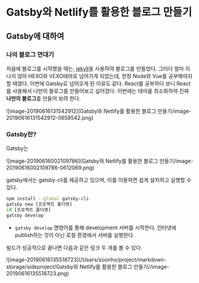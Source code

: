 # Gatsby와 Netlify를 활용한 블로그 만들기

## Gatsby에 대하여

### 나의 블로그 연대기

처음에 블로그를 시작했을 때는, [jekyll](https://jekyllrb-ko.github.io/)을 사용하여 블로그를 만들었다. 그러다 얼마 지나지 않아 HEXO와 VEXO테마로 넘어가게 되었는데, 한창 Node와 Vue를 공부해야지 할 때였다. 
이번에 Gatsby로 넘어오게 된 이유도 같다. React를 공부하다 보니 React를 사용해서 나만의 블로그를 만들어보고 싶어졌다. 이번에는 테마를 최소화하여 진짜 **나만의 블로그**를 만들어 보려 한다.

![image-20190616131542912](Gatsby와 Netlify를 활용한 블로그 만들기/image-20190616131542912-0658542.png)



### Gatsby란?

Gatsby는 

![image-20190616002109786](Gatsby와 Netlify를 활용한 블로그 만들기/image-20190616002109786-0612069.png)

gatsby에서는 gatsby-cli를 제공하고 있으며, 이를 이용하면 쉽게 설치하고 실행할 수 있다.

```bash
npm install --global gatsby-cli
gatsby new [프로젝트 폴더명]
cd [프로젝트 폴더명]
gatsby develop
```

* `gatsby develop` 명령어를 통해 development 서버를 시작한다. 인터넷에 publish하는 것이 아닌 로컬 환경에서 서버를 실행한다.

빌드가 성공적으로 끝나면 다음과 같은 링크 두 개를 볼 수 있다.

![image-20190616135518723](/Users/soonho/project/markdown-storage/sideproject/Gatsby와 Netlify를 활용한 블로그 만들기//image-20190616135518723.png)

